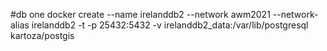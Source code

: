 #db one
docker create --name irelanddb2 --network awm2021 --network-alias irelanddb2 -t -p 25432:5432 -v irelanddb2_data:/var/lib/postgresql kartoza/postgis
